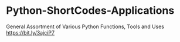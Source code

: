 # Python-ShortCodes-Applications
General Assortment of Various Python Functions, Tools and Uses
<br>https://bit.ly/3ajciP7
